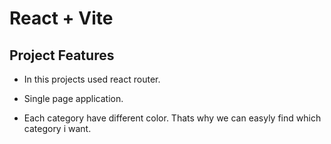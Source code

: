 # React + Vite

## Project Features

* In this projects used react router.

* Single page application.

* Each category have different color. Thats why we can easyly find which category i want.
